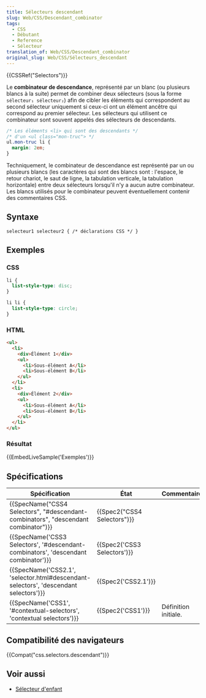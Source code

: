 ```yaml
---
title: Sélecteurs descendant
slug: Web/CSS/Descendant_combinator
tags:
  - CSS
  - Débutant
  - Reference
  - Sélecteur
translation_of: Web/CSS/Descendant_combinator
original_slug: Web/CSS/Sélecteurs_descendant
---
```

{{CSSRef("Selectors")}}

Le **combinateur de descendance**, représenté par un blanc (ou plusieurs blancs à la suite) permet de combiner deux sélecteurs  (sous la forme `sélecteur₁ sélecteur₂`) afin de cibler les éléments qui correspondent au second sélecteur uniquement si ceux-ci ont un élément ancêtre qui correspond au premier sélecteur. Les sélecteurs qui utilisent ce combinateur sont souvent appelés des sélecteurs de descendants.

```css
/* Les éléments <li> qui sont des descendants */
/* d'un <ul class="mon-truc"> */
ul.mon-truc li {
  margin: 2em;
}
```

Techniquement, le combinateur de descendance est représenté par un ou plusieurs blancs (les caractères qui sont des blancs sont : l'espace, le retour chariot, le saut de ligne, la tabulation verticale, la tabulation horizontale) entre deux sélecteurs lorsqu'il n'y a aucun autre combinateur. Les blancs utilisés pour le combinateur peuvent éventuellement contenir des commentaires CSS.

## Syntaxe

    selecteur1 selecteur2 { /* déclarations CSS */ }

## Exemples

### CSS

```css
li {
  list-style-type: disc;
}

li li {
  list-style-type: circle;
}
```

### HTML

```html
<ul>
  <li>
    <div>Élément 1</div>
    <ul>
      <li>Sous-élément A</li>
      <li>Sous-élément B</li>
    </ul>
  </li>
  <li>
    <div>Élément 2</div>
    <ul>
      <li>Sous-élément A</li>
      <li>Sous-élément B</li>
    </ul>
  </li>
</ul>
```

### Résultat

{{EmbedLiveSample('Exemples')}}

## Spécifications

| Spécification                                                                                                    | État                                 | Commentaires         |
| ---------------------------------------------------------------------------------------------------------------- | ------------------------------------ | -------------------- |
| {{SpecName("CSS4 Selectors", "#descendant-combinators", "descendant combinator")}}     | {{Spec2("CSS4 Selectors")}} |                      |
| {{SpecName('CSS3 Selectors', '#descendant-combinators', 'descendant combinator')}}     | {{Spec2('CSS3 Selectors')}} |                      |
| {{SpecName('CSS2.1', 'selector.html#descendant-selectors', 'descendant selectors')}} | {{Spec2('CSS2.1')}}             |                      |
| {{SpecName('CSS1', '#contextual-selectors', 'contextual selectors')}}                     | {{Spec2('CSS1')}}             | Définition initiale. |

## Compatibilité des navigateurs

{{Compat("css.selectors.descendant")}}

## Voir aussi

- [Sélecteur d'enfant](/fr/docs/Web/CSS/Sélecteurs_enfant)
